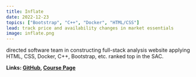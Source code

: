 ```yaml
---
title: Inflate
date: 2022-12-23
topics: ["Bootstrap", "C++", "Docker", "HTML/CSS"]
lead: track price and availability changes in market essentials 
image: inflate.png
---
```


directed software team in constructing full-stack analysis website applying HTML, CSS, Docker, C++, Bootstrap, etc. ranked top in the SAC.
 
**Links: [GitHub](https://github.com/dylanhans),
[Course Page]()**
